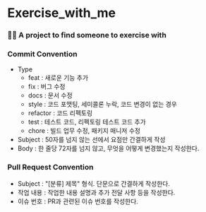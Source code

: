 # Exercise_with_me
### 🏃🏻 A project to find someone to exercise with

### Commit Convention
* Type
  * feat : 새로운 기능 추가
  * fix : 버그 수정
  * docs : 문서 수정
  * style : 코드 포맷팅, 세미콜론 누락, 코드 변경이 없는 경우
  * refactor : 코드 리펙토링
  * test : 테스트 코드, 리펙토링 테스트 코드 추가
  * chore : 빌드 업무 수정, 패키지 매니저 수정
* Subject : 50자를 넘지 않는 선에서 요점만 간결하게 작성
* Body : 한 줄당 72자를 넘지 않고, 무엇을 어떻게 변경했는지 작성한다.

### Pull Request Convention
* Subject : "[분류] 제목" 형식. 단문으로 간결하게 작성한다.
* 작업 내용 : 작업한 내용 설명과 추가 전달 사항 등을 작성한다.
* 이슈 번호 : PR과 관련된 이슈 번호를 작성한다.
